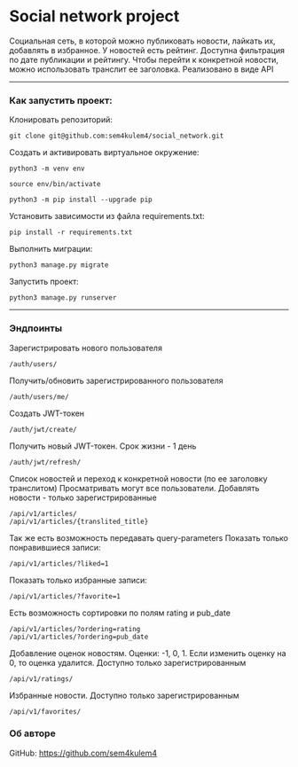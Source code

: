 # Social network project

Социальная сеть, в которой можно публиковать новости, лайкать их, добавлять в избранное.
У новостей есть рейтинг. Доступна фильтрация по дате публикации и рейтингу.
Чтобы перейти к конкретной новости, можно использовать транслит ее заголовка. Реализовано в виде API

---
### Как запустить проект:

Клонировать репозиторий:

```
git clone git@github.com:sem4kulem4/social_network.git
```

Cоздать и активировать виртуальное окружение:

```
python3 -m venv env
```

```
source env/bin/activate
```

```
python3 -m pip install --upgrade pip
```

Установить зависимости из файла requirements.txt:

```
pip install -r requirements.txt
```

Выполнить миграции:

```
python3 manage.py migrate
```

Запустить проект:

```
python3 manage.py runserver
```
---
### Эндпоинты
Зарегистрировать нового пользователя
```
/auth/users/
```
Получить/обновить зарегистрированного пользователя
```
/auth/users/me/
```
Создать JWT-токен
```
/auth/jwt/create/
```
Получить новый JWT-токен. Срок жизни - 1 день
```
/auth/jwt/refresh/
```
Список новостей и переход к конкретной новости (по ее заголовку транслитом)
Просматривать могут все пользователи. Добавлять новости -  только зарегистрированные
```
/api/v1/articles/
/api/v1/articles/{translited_title}
```
Так же есть возможность передавать query-parameters
Показать только понравившиеся записи:
```
/api/v1/articles/?liked=1
```
Показать только избранные записи:
```
/api/v1/articles/?favorite=1
```
Есть возможность сортировки по полям rating и pub_date
```
/api/v1/articles/?ordering=rating
/api/v1/articles/?ordering=pub_date
```
Добавление оценок новостям. Оценки: -1, 0, 1.
Если изменить оценку на 0, то оценка удалится.
Доступно только зарегистрированным
```
/api/v1/ratings/
```
Избранные новости. Доступно только зарегистрированным
```
/api/v1/favorites/
```
### Об авторе
GitHub: https://github.com/sem4kulem4
